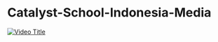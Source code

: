 # Catalyst-School-Indonesia-Media
[![Video Title](https://img.youtube.com/vi/a1bjsu5auuI/0.jpg)](https://www.youtube.com/watch?v=a1bjsu5auuI)
